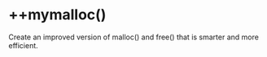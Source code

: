# ++mymalloc()
Create an improved version of malloc() and free() that is smarter and more efficient.
